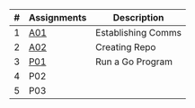 |   #   | Assignments             | Description                                        |
| :---: | ---------------- | -------------------------------------------------- |
|   1   | [A01](Assignments/A01)         | Establishing Comms |
|   2   | [A02](Assignments/A02)  | Creating Repo        |
|   3   | [P01](Assignments/P01) |Run a Go Program| 
|   4   | P02 |  |
|   5   | P03 ||
